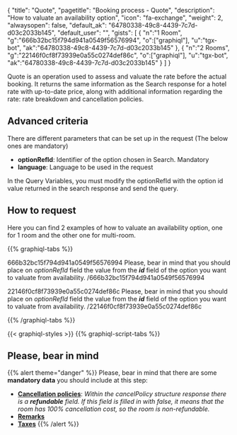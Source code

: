 {
"title": "Quote",
"pagetitle": "Booking process - Quote",
"description": "How to valuate an availability option",
"icon": "fa-exchange",
"weight": 2,
"alwaysopen": false,
"default_ak": "64780338-49c8-4439-7c7d-d03c2033b145",
"default_user": "",
"gists": [
    {
        "n":"1 Room",
        "g":"666b32bc15f794d941a0549f56576994",
        "o":["graphiql"],
        "u":"tgx-bot",
        "ak":"64780338-49c8-4439-7c7d-d03c2033b145"
    }, 
    {
        "n":"2 Rooms",
        "g":"22146f0cf8f73939e0a55c0274def86c",
        "o":["graphiql"],
        "u":"tgx-bot",
        "ak":"64780338-49c8-4439-7c7d-d03c2033b145"
    }
        ]
}

Quote is an operation used to assess and valuate the rate before the actual booking. It returns the same information as the Search response for a hotel rate with up-to-date price, along with additional information regarding the rate: rate breakdown and cancellation policies.

## Advanced criteria
There are different parameters that can be set up in the request (The below ones are mandatory)

- **optionRefId**: Identifier of the option chosen in Search. Mandatory
- **language**: Language to be used in the request

In the Query Variables, you must modify the optionRefId with the option id value returned in the search response and send the query.

## How to request 
Here you can find 2 examples of how to valuate an availability option, one for 1 room and the other one for multi-room. </br>

{{% graphiql-tabs %}}

666b32bc15f794d941a0549f56576994
Please, bear in mind that you should place on _optionRefId_ field the value from the **_id_** field of the option you want to valuate from availability.
/666b32bc15f794d941a0549f56576994

22146f0cf8f73939e0a55c0274def86c
Please, bear in mind that you should place on _optionRefId_ field the value from the **_id_** field of the option you want to valuate from availability.
/22146f0cf8f73939e0a55c0274def86c

{{% /graphiql-tabs %}}

{{< graphiql-styles >}}
{{% graphiql-script-tabs %}}

## Please, bear in mind

{{% alert theme="danger" %}}
Please, bear in mind that there are some **mandatory data** you should include at this step:

-  <u>__Cancellation policies__</u>: _Within the cancelPolicy structure response there is a **refundable** field. If this field is filled in with false, it means that the room has 100% cancellation cost, so the room is non-refundable._
-  <u>__Remarks__</u>
-  <u>__Taxes__</u>
{{% /alert %}}
